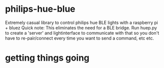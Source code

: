 # philips-hue-blue
Extremely casual library to control philips hue BLE lights with a raspberry pi + bluez
Quick note: This eliminates the need for a BLE bridge.  Run huep.py to create a 'server' and lightinterface to communicate with that so you don't have to re-pair/connect every time you want to send a command, etc etc. 

# getting things going
